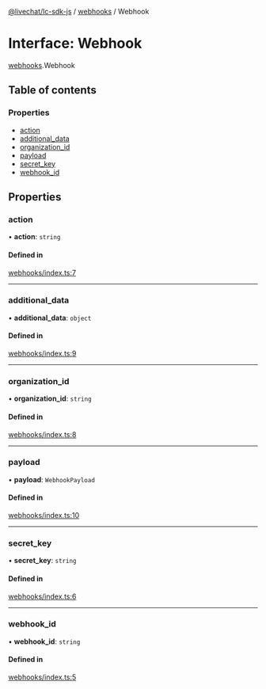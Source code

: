 [@livechat/lc-sdk-js](../README.md) / [webhooks](../modules/webhooks.md) / Webhook

# Interface: Webhook

[webhooks](../modules/webhooks.md).Webhook

## Table of contents

### Properties

- [action](webhooks.Webhook.md#action)
- [additional\_data](webhooks.Webhook.md#additional_data)
- [organization\_id](webhooks.Webhook.md#organization_id)
- [payload](webhooks.Webhook.md#payload)
- [secret\_key](webhooks.Webhook.md#secret_key)
- [webhook\_id](webhooks.Webhook.md#webhook_id)

## Properties

### action

• **action**: `string`

#### Defined in

[webhooks/index.ts:7](https://github.com/livechat/lc-sdk-js/blob/10347df/src/webhooks/index.ts#L7)

___

### additional\_data

• **additional\_data**: `object`

#### Defined in

[webhooks/index.ts:9](https://github.com/livechat/lc-sdk-js/blob/10347df/src/webhooks/index.ts#L9)

___

### organization\_id

• **organization\_id**: `string`

#### Defined in

[webhooks/index.ts:8](https://github.com/livechat/lc-sdk-js/blob/10347df/src/webhooks/index.ts#L8)

___

### payload

• **payload**: `WebhookPayload`

#### Defined in

[webhooks/index.ts:10](https://github.com/livechat/lc-sdk-js/blob/10347df/src/webhooks/index.ts#L10)

___

### secret\_key

• **secret\_key**: `string`

#### Defined in

[webhooks/index.ts:6](https://github.com/livechat/lc-sdk-js/blob/10347df/src/webhooks/index.ts#L6)

___

### webhook\_id

• **webhook\_id**: `string`

#### Defined in

[webhooks/index.ts:5](https://github.com/livechat/lc-sdk-js/blob/10347df/src/webhooks/index.ts#L5)
